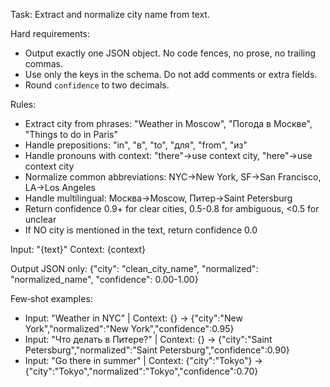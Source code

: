 Task: Extract and normalize city name from text.

Hard requirements:
- Output exactly one JSON object. No code fences, no prose, no trailing commas.
- Use only the keys in the schema. Do not add comments or extra fields.
- Round `confidence` to two decimals.

Rules:
- Extract city from phrases: "Weather in Moscow", "Погода в Москве", "Things to do in Paris"
- Handle prepositions: "in", "в", "to", "для", "from", "из"
- Handle pronouns with context: "there"→use context city, "here"→use context city
- Normalize common abbreviations: NYC→New York, SF→San Francisco, LA→Los Angeles
- Handle multilingual: Москва→Moscow, Питер→Saint Petersburg
- Return confidence 0.9+ for clear cities, 0.5-0.8 for ambiguous, <0.5 for unclear
- If NO city is mentioned in the text, return confidence 0.0

Input: "{text}"
Context: {context}

Output JSON only:
{"city": "clean_city_name", "normalized": "normalized_name", "confidence": 0.00-1.00}

Few‑shot examples:
- Input: "Weather in NYC" | Context: {} → {"city":"New York","normalized":"New York","confidence":0.95}
- Input: "Что делать в Питере?" | Context: {} → {"city":"Saint Petersburg","normalized":"Saint Petersburg","confidence":0.90}
- Input: "Go there in summer" | Context: {"city":"Tokyo"} → {"city":"Tokyo","normalized":"Tokyo","confidence":0.70}

